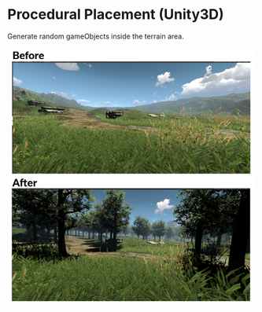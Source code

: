 # Procedural Placement (Unity3D)
Generate random gameObjects inside the terrain area.

![](example.png)
